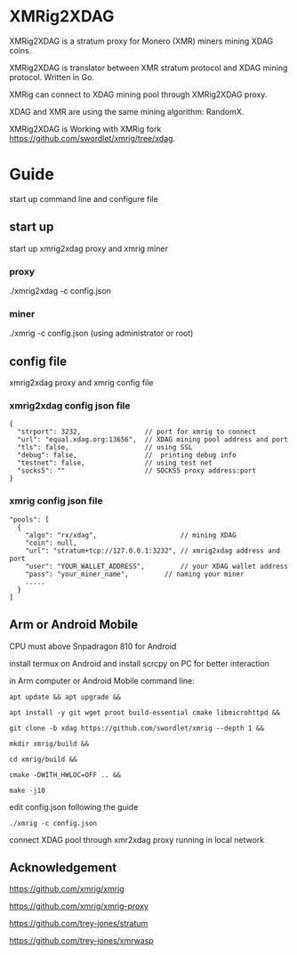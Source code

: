 # XMRig2XDAG

XMRig2XDAG is a stratum proxy for  Monero (XMR) miners mining XDAG coins. 

XMRig2XDAG is translator between XMR stratum protocol and XDAG mining protocol. Written in Go.

XMRig can connect to XDAG mining pool through XMRig2XDAG proxy.

XDAG and XMR are using the same mining algorithm: RandomX.

XMRig2XDAG is Working with XMRig fork  https://github.com/swordlet/xmrig/tree/xdag.

# Guide
start up command line and configure file

## start up
start up  xmrig2xdag proxy and xmrig miner

### proxy
./xmrig2xdag -c config.json

### miner
./xmrig -c config.json  (using administrator or root)

## config file
xmrig2xdag proxy and xmrig config file

### xmrig2xdag config json file

    {
      "strport": 3232,                // port for xmrig to connect
      "url": "equal.xdag.org:13656",  // XDAG mining pool address and port
      "tls": false,                   // using SSL
      "debug": false,                 //  printing debug info
      "testnet": false,               // using test net
      "socks5": ""                    // SOCKS5 proxy address:port 
    }

### xmrig config json file

    "pools": [
      {
        "algo": "rx/xdag",                     // mining XDAG
        "coin": null,
        "url": "stratum+tcp://127.0.0.1:3232", // xmrig2xdag address and port
        "user": "YOUR_WALLET_ADDRESS",         // your XDAG wallet address
        "pass": "your_miner_name",		   // naming your miner
        .....
      }
    ]

## Arm or Android Mobile

CPU must above Snpadragon 810 for Android

install termux on Android and install scrcpy on PC for better interaction

in Arm computer or Android Mobile command line:

    apt update && apt upgrade &&

    apt install -y git wget proot build-essential cmake libmicrohttpd &&

    git clone -b xdag https://github.com/swordlet/xmrig --depth 1 &&

    mkdir xmrig/build &&

    cd xmrig/build &&

    cmake -DWITH_HWLOC=OFF .. &&

    make -j10

edit config.json following the guide

    ./xmrig -c config.json

connect XDAG pool through xmr2xdag proxy running in local network

## Acknowledgement
https://github.com/xmrig/xmrig

https://github.com/xmrig/xmrig-proxy

https://github.com/trey-jones/stratum

https://github.com/trey-jones/xmrwasp